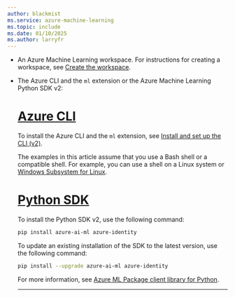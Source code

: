 ```yaml
---
author: blackmist
ms.service: azure-machine-learning
ms.topic: include
ms.date: 01/10/2025
ms.author: larryfr
---
```


* An Azure Machine Learning workspace. For instructions for creating a workspace, see [Create the workspace](../quickstart-create-resources.md#create-the-workspace).

* The Azure CLI and the `ml` extension or the Azure Machine Learning Python SDK v2:

  # [Azure CLI](#tab/cli)

  To install the Azure CLI and the `ml` extension, see [Install and set up the CLI (v2)](../how-to-configure-cli.md).

  The examples in this article assume that you use a Bash shell or a compatible shell. For example, you can use a shell on a Linux system or [Windows Subsystem for Linux](/windows/wsl/about). 

  # [Python SDK](#tab/python)

  To install the Python SDK v2, use the following command:

  ```bash
  pip install azure-ai-ml azure-identity
  ```

  To update an existing installation of the SDK to the latest version, use the following command:

  ```bash
  pip install --upgrade azure-ai-ml azure-identity
  ```

  For more information, see [Azure ML Package client library for Python](https://aka.ms/sdk-v2-install).

  ---